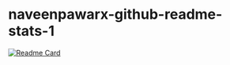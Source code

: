 # naveenpawarx-github-readme-stats-1
[![Readme Card](https://github-readme-stats.vercel.app/api/pin/?username=naveenpawarx&repo=github-readme-stats)](https://github.com/naveenpawarx/github-readme-stats)

